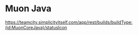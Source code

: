 # Muon Java

https://teamcity.simplicityitself.com/app/rest/builds/buildType:(id:MuonCoreJava)/statusIcon
